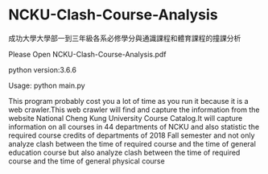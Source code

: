 # NCKU-Clash-Course-Analysis
成功大學大學部一到三年級各系必修學分與通識課程和體育課程的撞課分析


Please Open NCKU-Clash-Course-Analysis.pdf


python version:3.6.6

Usage:
python main.py



This program probably cost you a lot of time as you run it because it is a web crawler.This web crawler will find and capture the information from the website National Cheng Kung University Course Catalog.It will capture information on all courses in 44 departments of NCKU and also statistic the required course credits of departments of 2018 Fall semester and not only analyze clash between the time of required course and the time of general education course but also analyze clash between the time of required course and the time of general physical course
